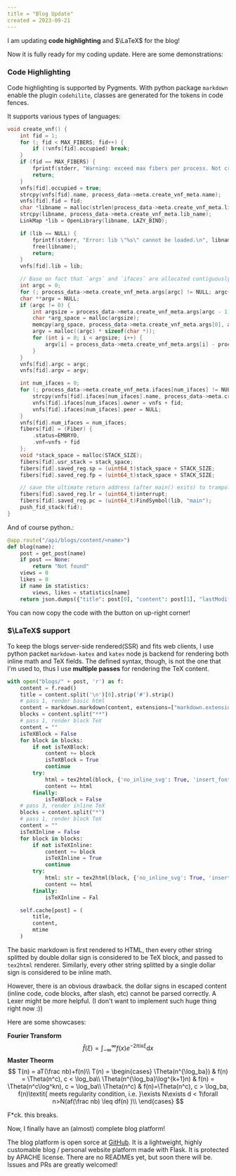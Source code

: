 ```yaml
---
title = "Blog Update"
created = 2023-09-21
---
```


I am updating **code highlighting** and $\LaTeX$ for the blog!

Now it is fully ready for my coding update. Here are some demonstrations:

### Code Highlighting

Code highlighting is supported by Pygments. With python package `markdown` enable the plugin `codehilite`, classes are generated for the tokens in code fences.

It supports various types of languages:

```c
void create_vnf() {
    int fid = 1;
    for (; fid < MAX_FIBERS; fid++) {
        if (!vnfs[fid].occupied) break;
    }
    if (fid == MAX_FIBERS) {
        fprintf(stderr, "Warning: exceed max fibers per process. Not creating fiber.\n");
        return;
    }
    vnfs[fid].occupied = true;
    strcpy(vnfs[fid].name, process_data->meta.create_vnf_meta.name);
    vnfs[fid].fid = fid;
    char *libname = malloc(strlen(process_data->meta.create_vnf_meta.lib_name) + 1);
    strcpy(libname, process_data->meta.create_vnf_meta.lib_name);
    LinkMap *lib = OpenLibrary(libname, LAZY_BIND);

    if (lib == NULL) {
        fprintf(stderr, "Error: lib \"%s\" cannot be loaded.\n", libname);
        free(libname);
        return;
    }
    vnfs[fid].lib = lib;

    // Base on fact that `args` and `ifaces` are allocated contiguously, allocate the space once.
    int argc = 0;
    for (; process_data->meta.create_vnf_meta.args[argc] != NULL; argc++) {}
    char **argv = NULL;
    if (argc != 0) {
        int argsize = process_data->meta.create_vnf_meta.args[argc - 1] - process_data->meta.create_vnf_meta.args[0] + strlen(process_data->meta.create_vnf_meta.args[argc - 1]) + 1;
        char *arg_space = malloc(argsize);
        memcpy(arg_space, process_data->meta.create_vnf_meta.args[0], argsize);
        argv = malloc((argc) * sizeof(char *));
        for (int i = 0; i < argsize; i++) {
            argv[i] = process_data->meta.create_vnf_meta.args[i] - process_data->meta.create_vnf_meta.args[0] + arg_space;
        }
    }
    vnfs[fid].argc = argc;
    vnfs[fid].argv = argv;

    int num_ifaces = 0;
    for (; process_data->meta.create_vnf_meta.ifaces[num_ifaces] != NULL; num_ifaces++) {
        strcpy(vnfs[fid].ifaces[num_ifaces].name, process_data->meta.create_vnf_meta.ifaces[num_ifaces]);
        vnfs[fid].ifaces[num_ifaces].owner = vnfs + fid;
        vnfs[fid].ifaces[num_ifaces].peer = NULL;
    }
    vnfs[fid].num_ifaces = num_ifaces;
    fibers[fid] = (Fiber) {
        .status=EMBRYO,
        .vnf=vnfs + fid
    };
    void *stack_space = malloc(STACK_SIZE);
    fibers[fid].usr_stack = stack_space;
    fibers[fid].saved_reg.sp = (uint64_t)stack_space + STACK_SIZE;
    fibers[fid].saved_reg.fp = (uint64_t)stack_space + STACK_SIZE;

    // save the ultimate return address (after main() exits) to trampoline is now done by INIT(). For risc machines, save return address to lr.
    fibers[fid].saved_reg.lr = (uint64_t)interrupt;
    fibers[fid].saved_reg.pc = (uint64_t)FindSymbol(lib, "main");
    push_fid_stack(fid);
}
```

And of course python.:

```python
@app.route("/api/blogs/content/<name>")
def blog(name):
    post = get_post(name)
    if post == None:
        return "Not found"
    views = 0
    likes = 0
    if name in statistics:
        views, likes = statistics[name]
    return json.dumps({"title": post[0], "content": post[1], "lastModified": post[2], "views": views, "likes": likes})
```

You can now copy the code with the button on up-right corner!

### $\LaTeX$ support

To keep the blogs server-side rendered(SSR) and fits web clients, I use python packet `markdown-katex` and `katex` node js backend for rendering both inline math and TeX fields. The defined syntax, though, is not the one that I'm used to, thus I use **multiple passes** for rendering the TeX content.

```python
with open("blogs/" + post, 'r') as f:
    content = f.read()
    title = content.split('\n')[0].strip('#').strip()
    # pass 1, render basic html
    content = markdown.markdown(content, extensions=["markdown.extensions.extra", "markdown.extensions.codehilite"])
    blocks = content.split("**")
    # pass 1, render block TeX
    content = ""
    isTeXBlock = False
    for block in blocks:
        if not isTeXBlock:
            content += block
            isTeXBlock = True
            continue
        try:
            html = tex2html(block, {'no_inline_svg': True, 'insert_fonts_css': False, 'display-mode': True})
            content += html
        finally:
            isTeXBlock = False
    # pass 3, render inline TeX
    blocks = content.split("*")
    # pass 1, render block TeX
    content = ""
    isTeXInline = False
    for block in blocks:
        if not isTeXInline:
            content += block
            isTeXInline = True
            continue
        try:
            html: str = tex2html(block, {'no_inline_svg': True, 'insert_fonts_css': False})
            content += html
        finally:
            isTeXInline = Fal

    self.cache[post] = (
        title,
        content,
        mtime
    )
```

The basic markdown is first rendered to HTML, then every other string splitted by double dollar sign is considered to be TeX block, and passed to `tex2html` renderer. Similarly, every other string splitted by a single dollar sign is considered to be inline math.

However, there is an obvious drawback. the dollar signs in escaped content (inline code, code blocks, after slash, etc) cannot be parsed correctly. A Lexer might be more helpful. (I don't want to implement such huge thing right now :))

Here are some showcases:

**Fourier Transform**
$$
\hat{f} (\xi)=\int_{-\infty}^{\infty}f(x)e^{-2\pi ix\xi}\mathrm dx
$$
**Master Theorm**
$$
T(n) = aT(\frac nb)+f(n)\\
T(n) = \begin{cases}
\Theta(n^{\log_ba}) & f(n) = \Theta(n^c), c < \log_ba\\
\Theta(n^{\log_ba}\log^{k+1}n) & f(n) = \Theta(n^c\log^kn), c = \log_ba\\
\Theta(n^c) & f(n)=\Theta(n^c), c > \log_ba, f(n)\textit{ meets regularity condition, i.e. }\exists N\exists d < 1\forall n>N(af(\frac nb) \leq df(n) )\\
\end{cases}
$$


F\*ck. this breaks.

Now, I finally have an (almost) complete blog platform!

The blog platform is open sorce at [GitHub](https://github.com/endaytrer/main-page). It is a lightweight, highly customable blog / personal website platform made with Flask. It is protected by APACHE license. There are no READMEs yet, but soon there will be. Issues and PRs are greatly welcomed!